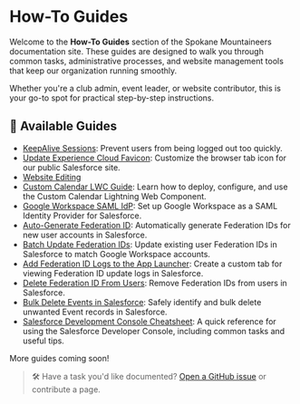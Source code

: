 # How-To Guides

Welcome to the **How-To Guides** section of the Spokane Mountaineers documentation site. These guides are designed to walk you through common tasks, administrative processes, and website management tools that keep our organization running smoothly.

Whether you're a club admin, event leader, or website contributor, this is your go-to spot for practical step-by-step instructions.

## 📘 Available Guides

- [KeepAlive Sessions](keepalive-sessions.md): Prevent users from being logged out too quickly.
- [Update Experience Cloud Favicon](update-experience-cloud-favicon.md): Customize the browser tab icon for our public Salesforce site.
- [Website Editing](website-editing.md)
- [Custom Calendar LWC Guide](custom-calendar-lwc.md): Learn how to deploy, configure, and use the Custom Calendar Lightning Web Component.
- [Google Workspace SAML IdP](google-workspace-saml-idp.md): Set up Google Workspace as a SAML Identity Provider for Salesforce.
- [Auto-Generate Federation ID](auto-generate-federation-id.md): Automatically generate Federation IDs for new user accounts in Salesforce.
- [Batch Update Federation IDs](batch-update-federation-id.md): Update existing user Federation IDs in Salesforce to match Google Workspace accounts.
- [Add Federation ID Logs to the App Launcher](add-federation-id-logs-to-the-app-launcher.md): Create a custom tab for viewing Federation ID update logs in Salesforce.
- [Delete Federation ID From Users](delete-federation-id-from-users.md): Remove Federation IDs from users in Salesforce.
- [Bulk Delete Events in Salesforce](bulk-delete-events-in-salesforce.md): Safely identify and bulk delete unwanted Event records in Salesforce.
- [Salesforce Development Console Cheatsheet](salesforce-development-console-cheatsheet.md): A quick reference for using the Salesforce Developer Console, including common tasks and useful tips.

More guides coming soon!

> 🛠 Have a task you'd like documented? [Open a GitHub issue](https://github.com/jasonkradams/smi/issues/new) or contribute a page.
